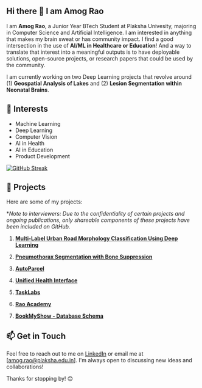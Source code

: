 ## Hi there 👋 I am Amog Rao

<!--
**amograo24/amograo24** is a ✨ _special_ ✨ repository because its `README.md` (this file) appears on your GitHub profile.

Here are some ideas to get you started:

- 🔭 I’m currently working on ...
- 🌱 I’m currently learning ...
- 👯 I’m looking to collaborate on ...
- 🤔 I’m looking for help with ...
- 💬 Ask me about ...
- 📫 How to reach me: ...
- 😄 Pronouns: ...
- ⚡ Fun fact: ...
-->

I am **Amog Rao**, a Junior Year BTech Student at Plaksha Univesity, majoring in Computer Science and Artificial Intelligence. I am interested in anything that makes my brain sweat or has community impact. I find a good intersection in the use of **AI/ML in Healthcare or Education**! And a way to translate that interest into a meaningful outputs is to have deployable solutions, open-source projects, or research papers that could be used by the community.

I am currently working on two Deep Learning projects that revolve around (1) **Geospatial Analysis of Lakes** and (2) **Lesion Segmentation within Neonatal Brains**.

## 🌱 Interests
- Machine Learning
- Deep Learning
- Computer Vision
- AI in Health
- AI in Education
- Product Development

[![GitHub Streak](https://streak-stats.demolab.com?user=amograo24&theme=highcontrast)](https://git.io/streak-stats)

<!--## 🔧 Technologies & Tools
- Python
- TensorFlow
- Keras
- OpenCV
- Git & GitHub
- SQL
- [Add any other relevant technologies or tools you use] -->

## 🚀 Projects
Here are some of my projects:

**Note to interviewers: Due to the confidentiality of certain projects and ongoing publications, only shareable components of these projects have been included on GitHub.*

1. **[Multi-Label Urban Road Morphology Classification Using Deep Learning](https://github.com/amograo24/IISc-Road-Morphology-Classification)**
   <!--- Developed deep learning models to classify Indian road patterns, achieving improved generalizability through transfer learning and data augmentation techniques. -->
  
2. **[Pneumothorax Segmentation with Bone Suppression](https://github.com/Pneumothorax-Segmentation-Model/Pneumothorax-Segmentation)**
   <!--- Developed deep learning models to classify Indian road patterns, achieving improved generalizability through transfer learning and data augmentation techniques. -->

3. **[AutoParcel](https://github.com/amograo24/AutoParcelNext)**
   <!--- Co-led the development of a secure parcel management system deployed at Plaksha University, optimizing parcel logging and collection processes, resulting in significant time reductions and increased user satisfaction. -->
  
4. **[Unified Health Interface](https://github.com/amograo24/hpe2022)**
   <!-- Co-led the development of a secure parcel management system deployed at Plaksha University, optimizing parcel logging and collection processes, resulting in significant time reductions and increased user satisfaction. -->

5. **[TaskLabs](https://github.com/amograo24/TaskLabs-Public)**
   <!-- Developed a perturbation-based algorithm to optimize city pathfinding, analyzing cost efficiency and performance. -->

6. **[Rao Academy](https://github.com/amograo24/RaoAcademy)**
   <!-- Developed a perturbation-based algorithm to optimize city pathfinding, analyzing cost efficiency and performance.-->
     
7. **[BookMyShow - Database Schema](https://github.com/amograo24/BookMyShow-SQL-Project)**
   <!-- Developed a perturbation-based algorithm to optimize city pathfinding, analyzing cost efficiency and performance.-->

## 📫 Get in Touch
Feel free to reach out to me on [LinkedIn](https://linkedin.com/in/amog-rao) or email me at [amog.rao@plaksha.edu.in]. I'm always open to discussing new ideas and collaborations!

Thanks for stopping by! 😊

